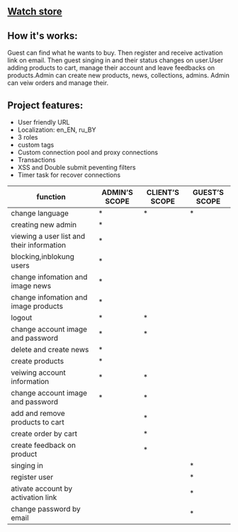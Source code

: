 ## [Watch store](https://watchstoreepam.herokuapp.com)

## How it's works:
Guest can find what he wants to buy. Then register and receive activation link on email. Then guest singing in and their status changes on user.User adding products to cart, manage their account and leave feedbacks on products.Admin can create new products, news, collections, admins. Admin can veiw orders and manage their.
## Project features:
* User friendly URL
* Localization: en_EN, ru_BY
* 3 roles
* custom tags
* Custom connection pool and proxy connections
* Transactions
* XSS and Double submit peventing filters
* Timer task for recover connections

function | ADMIN’S SCOPE | CLIENT’S SCOPE | GUEST’S SCOPE
---------| --------------|----------------|---------------
change language| * | * | * |
creating new admin | * |   |  
viewing a user list and their information | * |   |   
blocking,inblokung users | * |
change infomation and image news | * |
change infomation and image products | * |
logout | * | * |
change account image and password | * | * |
delete and create news | * |
create products | * |
veiwing account information | * | * |
change account image and password | * | * |
add and remove products to cart |   | * |
create order by cart |   | * |
create feedback on product |   | * |
singing in |   |   | *
register user |   |   | *
ativate account by activation link |   |   | *
change password by email |   |   | *
	    

